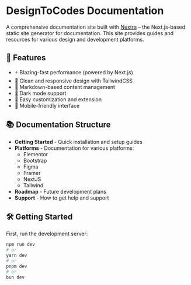 # DesignToCodes Documentation

A comprehensive documentation site built with [Nextra](https://nextra.site) – the Next.js-based static site generator for documentation. This site provides guides and resources for various design and development platforms.

## 🚀 Features

- ⚡ Blazing-fast performance (powered by Next.js)
- 🎨 Clean and responsive design with TailwindCSS
- 🧩 Markdown-based content management
- 🌙 Dark mode support
- 🔌 Easy customization and extension
- 📱 Mobile-friendly interface

## 📚 Documentation Structure

- **Getting Started** - Quick installation and setup guides
- **Platforms** - Documentation for various platforms:
  - Elementor
  - Bootstrap
  - Figma
  - Framer
  - NextJS
  - Tailwind
- **Roadmap** - Future development plans
- **Support** - How to get help and support

## 🛠️ Getting Started

First, run the development server:

```bash
npm run dev
# or
yarn dev
# or
pnpm dev
# or
bun dev

